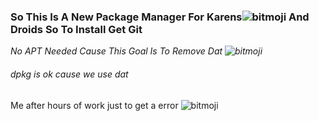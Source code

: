 ### So This Is A New Package Manager For Karens![bitmoji](https://user-images.githubusercontent.com/64691261/137419431-5bf2ebc9-976b-4bf5-9a7f-983a6792259f.png) And Droids So To Install Get Git
   *No APT Needed Cause This Goal Is To Remove Dat ![bitmoji](https://sdk.bitmoji.com/render/panel/dc902445-37a9-4703-a7d4-83e7a0e17e66-11611bb8-08a0-4a48-a006-f38848586588-v1.png?transparent=1&palette=1)*
###### dpkg is ok cause we use dat
Me after hours of work just to get a error ![bitmoji](https://sdk.bitmoji.com/render/panel/392d050c-eb21-4901-90fc-b518425e5a18-11611bb8-08a0-4a48-a006-f38848586588-v1.png?transparent=1&palette=1)
